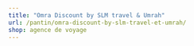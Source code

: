 ```yaml
---
title: "Omra Discount by SLM travel & Umrah"
url: /pantin/omra-discount-by-slm-travel-et-umrah/
shop: agence de voyage
---
```

